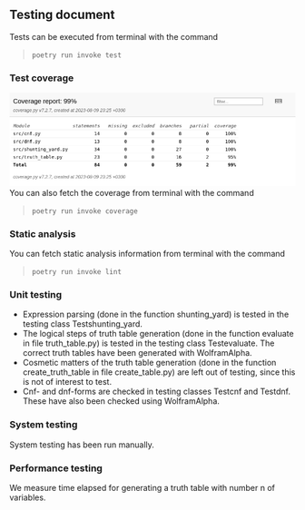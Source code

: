 ## Testing document <br>
Tests can be executed from terminal with the command <br>

>`poetry run invoke test`

### Test coverage
![coverage report](/Documentation/Images/coverage_09.08.PNG) <br>
You can also fetch the coverage from terminal with the command  <br>
>`poetry run invoke coverage`

### Static analysis
You can fetch static analysis information from terminal with the command <br>

>`poetry run invoke lint`

### Unit testing
- Expression parsing (done in the function shunting_yard) is tested in the testing class Testshunting_yard. <br>
- The logical steps of truth table generation (done in the function evaluate in file truth_table.py) is tested in the testing class Testevaluate. The correct truth tables have been generated with WolframAlpha.
- Cosmetic matters of the truth table generation (done in the function create_truth_table in file create_table.py) are left out of testing, since this is not of interest to test.
- Cnf- and dnf-forms are checked in testing classes Testcnf and Testdnf. These have also been checked using WolframAlpha.

### System testing
System testing has been run manually.

### Performance testing
We measure time elapsed for generating a truth table with number n of variables. 
